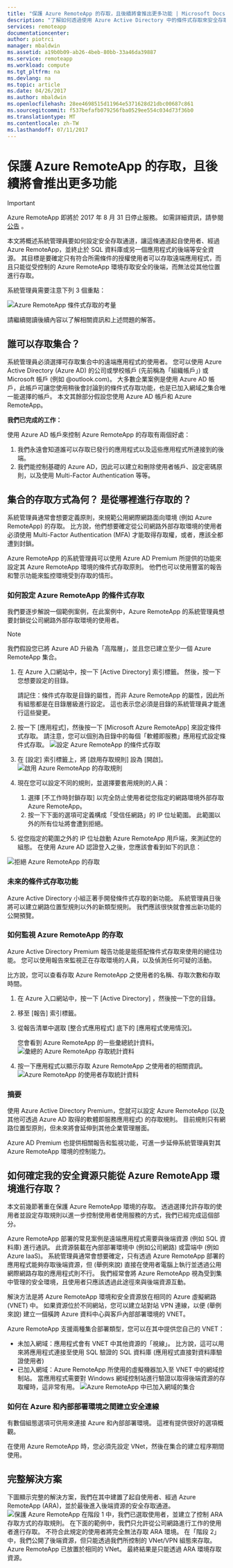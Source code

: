```yaml
---
title: "保護 Azure RemoteApp 的存取，且後續將會推出更多功能 | Microsoft Docs"
description: "了解如何透過使用 Azure Active Directory 中的條件式存取來安全存取 Azure RemoteApp"
services: remoteapp
documentationcenter: 
author: piotrci
manager: mbaldwin
ms.assetid: a19b0b09-ab26-4beb-80bb-33a46da39887
ms.service: remoteapp
ms.workload: compute
ms.tgt_pltfrm: na
ms.devlang: na
ms.topic: article
ms.date: 04/26/2017
ms.author: mbaldwin
ms.openlocfilehash: 28ee4698515d11964e5371628d21dbc00687c861
ms.sourcegitcommit: f537befafb079256fba0529ee554c034d73f36b0
ms.translationtype: MT
ms.contentlocale: zh-TW
ms.lasthandoff: 07/11/2017
---
```

# <a name="securing-access-to-azure-remoteapp-and-beyond"></a>保護 Azure RemoteApp 的存取，且後續將會推出更多功能
> [!IMPORTANT]
> Azure RemoteApp 即將於 2017 年 8 月 31 日停止服務。 如需詳細資訊，請參閱 [公告](https://go.microsoft.com/fwlink/?linkid=821148) 。
> 
> 

本文將概述系統管理員要如何設定安全存取通道，讓這條通道起自使用者、經過 Azure RemoteApp，並終止於 SQL 資料庫或另一個應用程式的後端等安全資源。 其目標是要確定只有符合所需條件的授權使用者可以存取遠端應用程式，而且只能從受控制的 Azure RemoteApp 環境存取安全的後端，而無法從其他位置進行存取。

系統管理員需要注意下列 3 個重點：

![Azure RemoteApp 條件式存取的考量](./media/remoteapp-secureaccess/ra-conditionalenvironment.png)

請繼續閱讀後續內容以了解相關資訊和上述問題的解答。

## <a name="who-can-access-the-collection"></a>誰可以存取集合？
系統管理員必須選擇可存取集合中的遠端應用程式的使用者。 您可以使用 Azure Active Directory (Azure AD) 的公司或學校帳戶 (先前稱為「組織帳戶」) 或 Microsoft 帳戶 (例如 @outlook.com)。 大多數企業案例是使用 Azure AD 帳戶，此帳戶可讓您使用稍後會討論到的條件式存取功能，也是已加入網域之集合唯一能選擇的帳戶。 本文其餘部分假設您使用 Azure AD 帳戶和 Azure RemoteApp。

**我們已完成的工作：**

使用 Azure AD 帳戶來控制 Azure RemoteApp 的存取有兩個好處：

1. 我們永遠會知道誰可以存取已發行的應用程式以及這些應用程式所連接到的後端。
2. 我們能控制基礎的 Azure AD，因此可以建立和刪除使用者帳戶、設定密碼原則，以及使用 Multi-Factor Authentication 等等。 

## <a name="how-is-the-collection-accessed-from-where"></a>集合的存取方式為何？ 是從哪裡進行存取的？
系統管理員通常會想要定義原則，來規範公用網際網路面向環境 (例如 Azure RemoteApp) 的存取。 比方說，他們想要確定從公司網路外部存取環境的使用者必須使用 Multi-Factor Authentication (MFA) 才能取得存取權，或者，應該全都遭到封鎖。

Azure RemoteApp 的系統管理員可以使用 Azure AD Premium 所提供的功能來設定其 Azure RemoteApp 環境的條件式存取原則。 他們也可以使用豐富的報告和警示功能來監控環境受到存取的情形。

### <a name="how-to-set-up-conditional-access-for-azure-remoteapp"></a>如何設定 Azure RemoteApp 的條件式存取
我們要逐步解說一個範例案例，在此案例中，Azure RemoteApp 的系統管理員想要封鎖從公司網路外部存取環境的使用者。

> [!NOTE]
> 我們假設您已將 Azure AD 升級為「高階層」，並且您已建立至少一個 Azure RemoteApp 集合。
> 
> 

1. 在 Azure 入口網站中，按一下 [Active Directory]  索引標籤。 然後，按一下您想要設定的目錄。
   
   請記住：條件式存取是目錄的屬性，而非 Azure RemoteApp 的屬性，因此所有組態都是在目錄層級進行設定。 這也表示您必須是目錄的系統管理員才能進行這些變更。
2. 按一下 [應用程式]，然後按一下 [Microsoft Azure RemoteApp] 來設定條件式存取。 請注意，您可以個別為目錄中的每個「軟體即服務」應用程式設定條件式存取。
   ![設定 Azure RemoteApp 的條件式存取](./media/remoteapp-secureaccess/ra-conditionalaccessscreen.png)
3. 在 [設定] 索引標籤上，將 [啟用存取規則] 設為 [開啟]。
   ![啟用 Azure RemoteApp 的存取規則](./media/remoteapp-secureaccess/ra-enableaccessrules.png)
4. 現在您可以設定不同的規則，並選擇要套用規則的人員：
   
   1. 選擇 [不工作時封鎖存取]  以完全防止使用者從您指定的網路環境外部存取 Azure RemoteApp。
   2. 按一下下面的選項可定義構成「受信任網路」的 IP 位址範圍。 此範圍以外的所有位址將會遭到拒絕。
5. 從您指定的範圍之外的 IP 位址啟動 Azure RemoteApp 用戶端，來測試您的組態。 在使用 Azure AD 認證登入之後，您應該會看到如下的訊息：

![拒絕 Azure RemoteApp 的存取](./media/remoteapp-secureaccess/ra-accessdenied.png)

### <a name="future-conditional-access-features"></a>未來的條件式存取功能
Azure Active Directory 小組正著手開發條件式存取的新功能。 系統管理員日後將可以建立網路位置型規則以外的新類型規則。 我們應該很快就會推出新功能的公開預覽。

### <a name="how-to-monitor-access-to-azure-remoteapp"></a>如何監視 Azure RemoteApp 的存取
Azure Active Directory Premium 報告功能是能搭配條件式存取來使用的絕佳功能。 您可以使用報告來監視正在存取環境的人員，以及偵測任何可疑的活動。

比方說，您可以查看存取 Azure RemoteApp 之使用者的名稱、存取次數和存取時間。

1. 在 Azure 入口網站中，按一下 [Active Directory] ，然後按一下您的目錄。
2. 移至 [報告]  索引標籤。
3. 從報告清單中選取 [整合式應用程式] 底下的 [應用程式使用情況]。
   
   您會看到 Azure RemoteApp 的一些彙總統計資料。 
   ![彙總的 Azure RemoteApp 存取統計資料](./media/remoteapp-secureaccess/ra-accessstats.png)
4. 按一下應用程式以顯示存取 Azure RemoteApp 之使用者的相關資訊。
   ![Azure RemoteApp 的使用者存取統計資料](./media/remoteapp-secureaccess/ra-userstats.png)

### <a name="summary"></a>摘要
使用 Azure Active Directory Premium，您就可以設定 Azure RemoteApp (以及其他可透過 Azure AD 取得的軟體即服務應用程式) 的存取規則。 目前規則只有網路位置型原則，但未來將會延伸到其他企業管理層面。

Azure AD Premium 也提供相關報告和監視功能，可進一步延伸系統管理員對其 Azure RemoteApp 環境的控制能力。

## <a name="how-do-i-make-sure-my-secure-resource-is-accessible-only-from-my-azure-remoteapp-environment"></a>如何確定我的安全資源只能從 Azure RemoteApp 環境進行存取？
本文前幾節著重在保護 Azure RemoteApp 環境的存取。 透過選擇允許存取的使用者並設定存取規則以進一步控制使用者使用服務的方式，我們已經完成這個部分。

Azure RemoteApp 部署的常見案例是遠端應用程式需要與後端資源 (例如 SQL 資料庫) 進行通訊。 此資源裝載在內部部署環境中 (例如公司網路) 或雲端中 (例如 Azure IaaS)。 系統管理員通常會想要確定，只有透過 Azure RemoteApp 部署的應用程式能夠存取後端資源，但 (舉例來說) 直接在使用者電腦上執行並透過公用網際網路存取的應用程式則不行。 我們經常會將 Azure RemoteApp 視為受到集中管理的安全環境，且使用者只應該透過此途徑來與後端資源互動。

解決方法是將 Azure RemoteApp 環境和安全資源放在相同的 Azure 虛擬網路 (VNET) 中。 如果資源位於不同網站，您可以建立站對站 VPN 連線，以便 (舉例來說) 建立一個橫跨 Azure 資料中心與客戶內部部署環境的 VNET。

Azure RemoteApp 支援兩種集合部署類型，您可以在其中提供您自己的 VNET：

* 未加入網域：應用程式會有 VNET 中其他資源的「視線」。 比方說，這可以用來將應用程式連接至使用 SQL 驗證的 SQL 資料庫 (應用程式直接對資料庫驗證使用者)
* 已加入網域：Azure RemoteApp 所使用的虛擬機器加入至 VNET 中的網域控制站。 當應用程式需要對 Windows 網域控制站進行驗證以取得後端資源的存取權時，這非常有用。
  ![Azure RemoteApp 中已加入網域的集合](./media/remoteapp-secureaccess/ra-domainjoined.png)

### <a name="how-to-create-a-secure-connection-between-azure-and-my-on-premises-environment"></a>如何在 Azure 和內部部署環境之間建立安全連線
有數個組態選項可供用來連接 Azure 和內部部署環境。 這裡有提供很好的選項概觀。

在使用 Azure RemoteApp 時，您必須先設定 VNet，然後在集合的建立程序期間使用。 

## <a name="the-complete-solution"></a>完整解決方案
下圖顯示完整的解決方案，我們在其中建置了起自使用者、經過 Azure RemoteApp (ARA)，並於最後進入後端資源的安全存取通道。
![保護 Azure RemoteApp](./media/remoteapp-secureaccess/ra-secureoverview.png) 在階段 1 中，我們已選取使用者，並建立了控制 ARA 存取方式的存取規則。 在下面的範例中，我們只允許從公司網路進行工作的使用者進行存取。 不符合此規定的使用者將完全無法存取 ARA 環境。
在「階段 2」中，我們公開了後端資源，但只能透過我們所控制的 VNet/VPN 組態來存取。 Azure RemoteApp 已放置於相同的 VNet。 最終結果是只能透過 ARA 環境存取資源。

